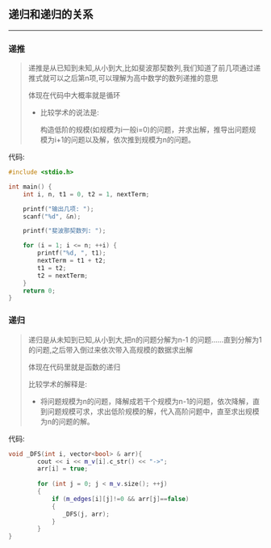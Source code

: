 ## 递归和递归的关系

---

### 递推

> 递推是从已知到未知,从小到大,比如斐波那契数列,我们知道了前几项通过递推式就可以之后第n项,可以理解为高中数学的数列递推的意思
>
> 体现在代码中大概率就是循环
>
> - 比较学术的说法是:
>
>   构造低阶的规模(如规模为i一般i=0)的问题，并求出解，推导出问题规模为i+1的问题以及解，依次推到规模为n的问题。

代码:

```c++
#include <stdio.h>

int main() {
	int i, n, t1 = 0, t2 = 1, nextTerm;

	printf("输出几项: ");
	scanf("%d", &n);

	printf("斐波那契数列: ");

	for (i = 1; i <= n; ++i) {
		printf("%d, ", t1);
		nextTerm = t1 + t2;
		t1 = t2;
		t2 = nextTerm;
	}
	return 0;
}
```



### 递归

> 递归是从未知到已知,从小到大,把n的问题分解为n-1 的问题......直到分解为1的问题,之后带入倒过来依次带入高规模的数据求出解
>
> 体现在代码里就是函数的递归
>
> 比较学术的解释是:
>
> - 将问题规模为n的问题，降解成若干个规模为n-1的问题，依次降解，直到问题规模可求，求出低阶规模的解，代入高阶问题中，直至求出规模为n的问题的解。

代码:

```c++
void _DFS(int i, vector<bool> & arr){
		cout << i << m_v[i].c_str() << "->";
		arr[i] = true;
 
		for (int j = 0; j < m_v.size(); ++j)
		{
			if (m_edges[i][j]!=0 && arr[j]==false)
			{
			   _DFS(j, arr);
			}
		}
}
	
```





